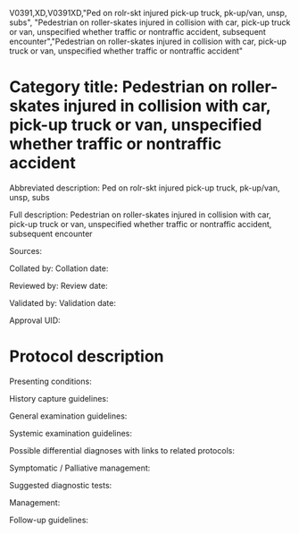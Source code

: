 V0391,XD,V0391XD,"Ped on rolr-skt injured pick-up truck, pk-up/van, unsp, subs", "Pedestrian on roller-skates injured in collision with car, pick-up truck or van, unspecified whether traffic or nontraffic accident, subsequent encounter","Pedestrian on roller-skates injured in collision with car, pick-up truck or van, unspecified whether traffic or nontraffic accident"
# Category title: Pedestrian on roller-skates injured in collision with car, pick-up truck or van, unspecified whether traffic or nontraffic accident

Abbreviated description: Ped on rolr-skt injured pick-up truck, pk-up/van, unsp, subs

Full description: Pedestrian on roller-skates injured in collision with car, pick-up truck or van, unspecified whether traffic or nontraffic accident, subsequent encounter

Sources:

Collated by:
Collation date:

Reviewed by:
Review date:

Validated by:
Validation date:

Approval UID:

# Protocol description

Presenting conditions:

History capture guidelines:

General examination guidelines:

Systemic examination guidelines:

Possible differential diagnoses with links to related protocols:

Symptomatic / Palliative management:

Suggested diagnostic tests:

Management:

Follow-up guidelines:
